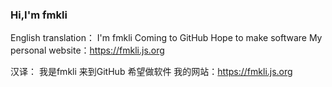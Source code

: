 ### Hi,I'm fmkli
English translation：
I'm fmkli
Coming to GitHub
Hope to make software
My personal website：https://fmkli.js.org

汉译：
我是fmkli
来到GitHub
希望做软件
我的网站：https://fmkli.js.org

